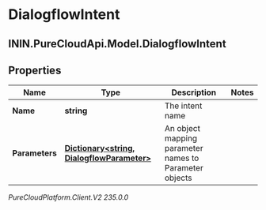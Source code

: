 # DialogflowIntent

## ININ.PureCloudApi.Model.DialogflowIntent

## Properties

|Name | Type | Description | Notes|
|------------ | ------------- | ------------- | -------------|
| **Name** | **string** | The intent name | |
| **Parameters** | [**Dictionary&lt;string, DialogflowParameter&gt;**](DialogflowParameter) | An object mapping parameter names to Parameter objects | |



_PureCloudPlatform.Client.V2 235.0.0_
